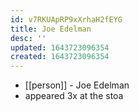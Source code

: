 ```yaml
---
id: v7RKUApRP9xXrhaH2fEYG
title: Joe Edelman
desc: ''
updated: 1643723096354
created: 1643723096354
---
```



- [[person]] - Joe Edelman
- appeared 3x at the stoa
